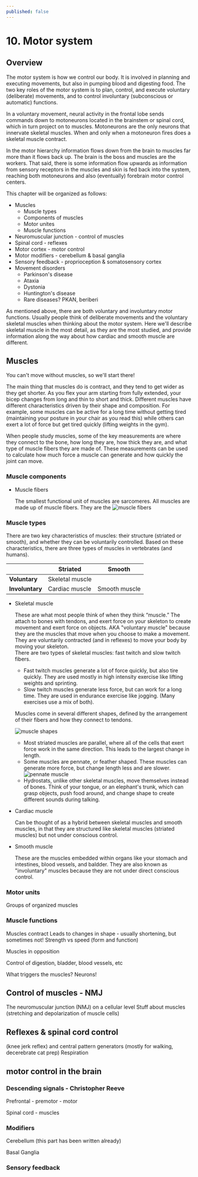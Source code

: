 ```yaml
---
published: false
---
```


# 10. Motor system

## Overview

The motor system is how we control our body. It is involved in planning and executing movements, but also in pumping blood and digesting food. The two key roles of the motor system is to plan, control, and execute voluntary (deliberate) movements, and to control involuntary (subconscious or automatic) functions.

In a voluntary movement, neural activity in the frontal lobe sends commands down to motoneurons located in the brainstem or spinal cord, which in turn project on to muscles. Motoneurons are the only neurons that innervate skeletal muscles. When and only when a motoneuron fires does a skeletal muscle contract.

In the motor hierarchy information flows down from the brain to muscles far more than it flows back up. The brain is the boss and muscles are the workers. That said, there is some information flow upwards as information from sensory receptors in the muscles and skin is fed back into the system, reaching both motoneurons and also (eventually) forebrain motor control centers.

This chapter will be organized as follows:
* Muscles
  * Muscle types
  * Components of muscles
  * Motor unites
  * Muscle functions
* Neuromuscular junction - control of muscles
* Spinal cord - reflexes
* Motor cortex - motor control
* Motor modifiers - cerebellum & basal ganglia
* Sensory feedback - proprioception & somatosensory cortex
* Movement disorders
  * Parkinson's disease
  * Ataxia
  * Dystonia
  * Huntington's disease
  * Rare diseases? PKAN, beriberi

  

As mentioned above, there are both voluntary and involuntary motor functions. Usually people think of deliberate movements and the voluntary skeletal muscles when thinking about the motor system. Here we'll describe skeletal muscle in the most detail, as they are the most studied, and provide information along the way about how cardiac and smooth muscle are different.

## Muscles

You can't move without muscles, so we'll start there!

The main thing that muscles do is contract, and they tend to get wider as they get shorter. As you flex your arm starting from fully extended, your bicep changes from long and thin to short and thick. Different muscles have different characteristics driven by their shape and composition. For example, some muscles can be active for a long time without getting tired (maintaining your posture in your chair as you read this) while others can exert a lot of force but get tired quickly (lifting weights in the gym).

When people study muscles, some of the key measurements are where they connect to the bone, how long they are, how thick they are, and what type of muscle fibers they are made of. These measurements can be used to calculate how much force a muscle can generate and how quickly the joint can move.

### Muscle components

* Muscle fibers
   
   The smallest functional unit of muscles are sarcomeres. 
   All muscles are made up of muscle fibers. They are the 
![muscle fibers](https://upload.wikimedia.org/wikipedia/commons/d/dd/1007_Muscle_Fibes_%28large%29.jpg "Muscle Fibers")

### Muscle types
There are two key characteristics of muscles: their structure (striated or smooth), and whether they can be voluntarily controlled. Based on these characteristics, there are three types of muscles in vertebrates (and humans).

|   | Striated | Smooth |
|---|---|---|
| **Voluntary** | Skeletal muscle |   |
| **Involuntary** | Cardiac muscle | Smooth muscle |

* Skeletal muscle

   These are what most people think of when they think “muscle.” The attach to bones with tendons, and exert force on your skeleton to create movement and exert force on objects.
   AKA "voluntary muscle" because they are the muscles that move when you choose to make a movement. They are voluntarily contracted (and in reflexes) to move your body by moving your skeleton.  
   There are two types of skeletal muscles: fast twitch and slow twitch fibers. 
   
   * Fast twitch muscles generate a lot of force quickly, but also tire quickly. They are used mostly in high intensity exercise like lifting weights and sprinting.  
   * Slow twitch muscles generate less force, but can work for a long time. They are used in endurance exercise like jogging.
   (Many exercises use a mix of both).
   
   Muscles come in several different shapes, defined by the arrangement of their fibers and how they connect to tendons.
   
   ![muscle shapes](https://www.teachpe.com/wp-content/uploads/2019/08/shapes-muscle595.jpg "Shapes of skeletal muscles")
   
   * Most striated muscles are parallel, where all of the cells that exert force work in the same direction. This leads to the largest change in length.
   * Some muscles are pennate, or feather shaped. These muscles can generate more force, but change length less and are slower. ![pennate muscle](https://upload.wikimedia.org/wikipedia/commons/thumb/e/e3/Pennation_angle_of_fibers_in_pennate_muscle.png/330px-Pennation_angle_of_fibers_in_pennate_muscle.png "Pennate muscle")
   * Hydrostats, unlike other skeletal muscles, move themselves instead of bones. Think of your tongue, or an elephant's trunk, which can grasp objects, push food around, and change shape to create different sounds during talking.
   

* Cardiac muscle

   Can be thought of as a hybrid between skeletal muscles and smooth muscles, in that they are structured like skeletal muscles (striated muscles) but not under conscious control. 
   
* Smooth muscle

   These are the muscles embedded within organs like your stomach and intestines, blood vessels, and baldder. 
   They are also known as "involuntary" muscles because they are not under direct conscious control. 




   
### Motor units
Groups of organized muscles


### Muscle functions
Muscles contract
    Leads to changes in shape - usually shortening, but sometimes not!
    Strength vs speed (form and function)

Muscles in opposition

Control of digestion, bladder, blood vessels, etc

What triggers the muscles? Neurons!
    
## Control of muscles - NMJ
The neuromuscular junction (NMJ) on a cellular level
Stuff about muscles (stretching and depolarization of muscle cells)

## Reflexes  & spinal cord control 
(knee jerk reflex) and central pattern generators (mostly for walking, decerebrate cat prep)
Respiration

## motor control in the brain

### Descending signals - Christopher Reeve

Prefrontal - premotor - motor

Spinal cord - muscles

### Modifiers

Cerebellum (this part has been written already)

Basal Ganglia

### Sensory feedback
